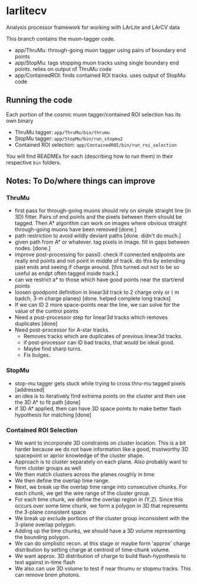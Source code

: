 # larlitecv
Analysis processor framework for working with LArLite and LArCV data

This branch contains the muon-tagger code.

* app/ThruMu: through-going muon tagger using pairs of boundary end points
* app/StopMu: tags stopping muon tracks using single boundary end points. relies on output of ThruMu code
* app/ContainedROI: finds contained ROI tracks. uses output of StopMu code


## Running the code

Each portion of the cosmic muon tagger/contained ROI selection has its own binary

* ThruMu tagger: `app/ThruMu/bin/thrumu`
* StopMu tagger: `app/StopMu/bin/run_stopmu2`
* Contained ROI selection: `app/ContainedROI/bin/run_roi_selection`

You will find READMEs for each (describing how to run them) in their respective `bin` folders.

## Notes: To Do/where things can improve

### ThruMu

* first pass for through-going muons should rely on simple straight line (in 3D) fitter. Pairs of end points and the pixels between them should be tagged.  Then A* algorithm can work on images where obvious straight through-going muons have been removed [done.]
* path restriction to avoid wildly deviant paths [done. didn't do much.]
* given path from A* or whatever. tag pixels in image. fill in gaps between nodes. [done.]
* improve post-processing for pass0. check if connected endpoints are really end points and not point in middle of track.  do this by extending past ends and seeing if charge around. [this turned out not to be so useful as endpt often tagged inside track.]
* can we restrict a* to those which have good points near the start/end points
* loosen goodpoint definition in linear3d track to 2 charge only or ( m badch, 3-m charge planes) [done. helped complete long tracks]
* If we can ID 2 more space-points near the line, we can solve for the value of the control points
* Need a post-processor step for linear3d tracks which removes duplicates [done]
* Need post-processor for A-star tracks.
    * Removes tracks which are duplicates of previous linear3d tracks.
    * if post-processor can ID bad tracks, that would be ideal good.
    * Maybe find sharp turns.
    * Fix bulges.

### StopMu

* stop-mu tagger gets stuck while trying to cross thru-mu tagged pixels [addressed]
* an idea is to iteratively find extrema points on the cluster and then use the 3D A* to fit path [done]
* if 3D A* applied, then can have 3D space points to make better flash hypothesis for matching [done]

### Contained ROI Selection

* We want to incorporate 3D constraints on cluster location. This is a bit harder because we do not have information like a good, trustworthy 3D spacepoint or aprior knowledge of the cluster shape.
* Approach is to cluster separately on each plane. Also probably want to form cluster groups as well
* We then match clusters across the planes roughly in time
* We then define the overlap time range.
* Next, we break up the overlap time range into consecutive chunks. For each chunk, we get the wire range of the cluster group.
* For each time chunk, we define the overlap region in (Y,Z).  Since this occurs over some time chunk, we form a polygon in 3D that represents the 3-plane consistent space
* We break up exclude portions of the cluster group inconsistent with the 3-plane overlap polygon.
* Adding up the time chunks, we should have a 3D volume representing the bounding polygon.
* We can do simplistic recon. at this stage or maybe form 'approx' charge distribution by setting charge at centroid of time-chunk volume.
* We want approx. 3D distribution of charge to build flash-hypothesis to test against in-time flash
* We also can use 3D volume to test if near thrumu or stopmu tracks.  This can remove brem photons.

